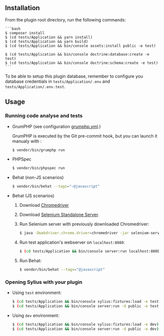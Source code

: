 
## Installation

From the plugin root directory, run the following commands:

    ```bash
    $ composer install
    $ (cd tests/Application && yarn install)
    $ (cd tests/Application && yarn build)
    $ (cd tests/Application && bin/console assets:install public -e test)
    
    $ (cd tests/Application && bin/console doctrine:database:create -e test)
    $ (cd tests/Application && bin/console doctrine:schema:create -e test)
    ```

To be able to setup this plugin database, remember to configure you database credentials
in `tests/Application/.env` and `tests/Application/.env.test`.

## Usage

### Running code analyse and tests

  - GrumPHP (see configuration [grumphp.yml](grumphp.yml).)

    GrumPHP is executed by the Git pre-commit hook, but you can launch it manualy with :
    ```bash
    $ vendor/bin/grumphp run
    ```

  - PHPSpec

    ```bash
    $ vendor/bin/phpspec run
    ```

  - Behat (non-JS scenarios)

    ```bash
    $ vendor/bin/behat --tags="~@javascript"
    ```

  - Behat (JS scenarios)

    1. Download [Chromedriver](https://sites.google.com/a/chromium.org/chromedriver/)

    2. Download [Selenium Standalone Server](https://www.seleniumhq.org/download/).

    2. Run Selenium server with previously downloaded Chromedriver:

        ```bash
        $ java -Dwebdriver.chrome.driver=chromedriver -jar selenium-server-standalone.jar
        ```

    3. Run test application's webserver on `localhost:8080`:

        ```bash
        $ (cd tests/Application && bin/console server:run localhost:8080 -d public -e test)
        ```

    4. Run Behat:

        ```bash
        $ vendor/bin/behat --tags="@javascript"
        ```

### Opening Sylius with your plugin

- Using `test` environment:

    ```bash
    $ (cd tests/Application && bin/console sylius:fixtures:load -e test)
    $ (cd tests/Application && bin/console server:run -d public -e test)
    ```

- Using `dev` environment:

    ```bash
    $ (cd tests/Application && bin/console sylius:fixtures:load -e dev)
    $ (cd tests/Application && bin/console server:run -d public -e dev)
    ```
